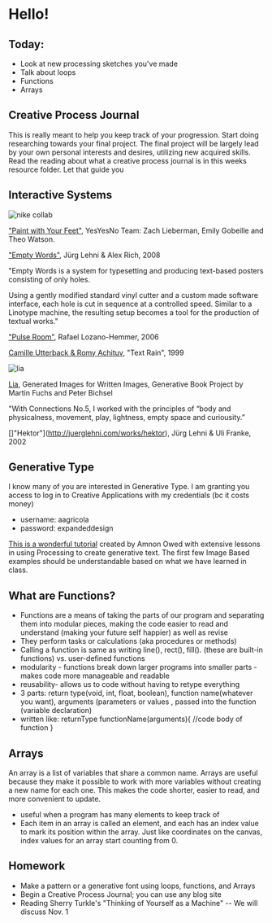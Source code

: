 # Hello!

## Today:

- Look at new processing sketches you've made
- Talk about loops
- Functions
- Arrays

## Creative Process Journal

This is really meant to help you keep track of your progression. Start doing researching towards your final project. The final project will be largely lead by your own personal interests and desires, utilizing new acquired skills. Read the reading about what a creative process journal is in this weeks resource folder. Let that guide you

## Interactive Systems

![nike collab](https://static1.squarespace.com/static/52f8f4a0e4b0c2f2c1efab46/52f8fff7e4b065f3e46672f6/52f9048fe4b0860643b353ea/1392051360240/nike_paintSelect09.jpg?format=2500w)

["Paint with Your Feet"](http://www.yesyesno.com/nike-collab-paint-with-your-feet/), YesYesNo Team: Zach Lieberman, Emily Gobeille and Theo Watson.

["Empty Words"](http://juerglehni.com/works/empty-words), Jürg Lehni & Alex Rich, 2008

"Empty Words is a system for typesetting and producing text-based posters consisting of only holes.

Using a gently modified standard vinyl cutter and a custom made software interface, each hole is cut in sequence at a controlled speed. Similar to a Linotype machine, the resulting setup becomes a tool for the production of textual works."

["Pulse Room"](http://www.lozano-hemmer.com/pulse_room.php), Rafael Lozano-Hemmer, 2006

[Camille Utterback & Romy Achituv](https://www.youtube.com/watch?v=f_u3sSffS78), "Text Rain", 1999

![lia](http://www.liaworks.com/wp-content/uploads/2011/09/writtenImages_LIA_04.png)

[Lia](http://www.liaworks.com/category/videos/), Generated Images for Written Images,
Generative Book Project by Martin Fuchs and Peter Bichsel

"With Connections No.5, I worked with the principles of “body and physicalness, movement, play, lightness, empty space and curiousity.”

[]"Hektor"](http://juerglehni.com/works/hektor), Jürg Lehni & Uli Franke, 2002


## Generative Type

I know many of you are interested in Generative Type. I am granting you access to log in to Creative Applications with my credentials (bc it costs money)

- username: aagricola
- password: expandeddesign

[This is a wonderful tutorial](http://www.creativeapplications.net/processing/generative-typography-processing-tutorial/) created by Amnon Owed with extensive lessons in using Processing to create generative text. The first few Image Based examples should be understandable based on what we have learned in class.

## What are Functions?
- Functions are a means of taking the parts of our program and separating them
into modular pieces, making the code easier to read and understand (making your
future self happier) as well as revise
- They perform tasks or calculations (aka procedures or methods)
- Calling a function is same as writing line(), rect(), fill(). (these are
built-in functions) vs. user-defined functions
- modularity - functions break down larger programs into smaller parts - makes
code more manageable and readable
- reusability- allows us to code without having to retype everything
- 3 parts: return type(void, int, float, boolean), function name(whatever you want), arguments (parameters or values , passed into the function (variable declaration)
- written like:
returnType functionName(arguments){
 //code body of function
}

## Arrays
An array is a list of variables that share a common name. Arrays are useful because they make it possible to work with more
variables without creating a new name for each one. This makes the code shorter, easier to read, and more convenient to
update.
- useful when a program has many elements to keep track of
- Each item in an array is called an element, and each has an index value to mark its position within the array. Just like
coordinates on the canvas, index values for an array start counting from 0.

## Homework

- Make a pattern or a generative font using loops, functions, and Arrays
- Begin a Creative Process Journal; you can use any blog site
- Reading Sherry Turkle's "Thinking of Yourself as a Machine" -- We will discuss Nov. 1
